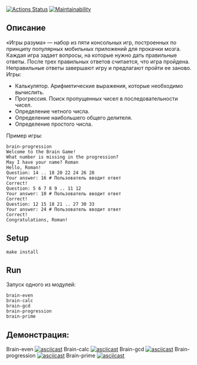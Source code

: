 [![Actions Status](https://github.com/da-solovev/frontend-project-44/actions/workflows/hexlet-check.yml/badge.svg)](https://github.com/da-solovev/frontend-project-44/actions)
[![Maintainability](https://api.codeclimate.com/v1/badges/81d6b18e10983b0b6fbd/maintainability)](https://codeclimate.com/github/da-solovev/frontend-project-44/maintainability)
## Описание
«Игры разума» — набор из пяти консольных игр, построенных по принципу популярных мобильных приложений для прокачки мозга. Каждая игра задает вопросы, на которые нужно дать правильные ответы. После трех правильных ответов считается, что игра пройдена. Неправильные ответы завершают игру и предлагают пройти ее заново. Игры:

- Калькулятор. Арифметические выражения, которые необходимо вычислить.
- Прогрессия. Поиск пропущенных чисел в последовательности чисел.
- Определение четного числа.
- Определение наибольшего общего делителя.
- Определение простого числа.

Пример игры:

```
brain-progression
Welcome to the Brain Game!
What number is missing in the progression?
May I have your name? Roman
Hello, Roman!
Question: 14 .. 18 20 22 24 26 28
Your answer: 16 # Пользователь вводит ответ
Correct!
Question: 5 6 7 8 9 .. 11 12
Your answer: 10 # Пользователь вводит ответ
Correct!
Question: 12 15 18 21 .. 27 30 33
Your answer: 24 # Пользователь вводит ответ
Correct!
Congratulations, Roman!
```

## Setup
```
make install
```

## Run
Запуск одного из модулей:

```
brain-even
brain-calc
brain-gcd
brain-progression
brain-prime
```

## Демонстрация:

Brain-even
[![asciicast](https://asciinema.org/a/GLtLJq2SjO53vHXfs1aXEteRU.svg)](https://asciinema.org/a/GLtLJq2SjO53vHXfs1aXEteRU)
Brain-calc
[![asciicast](https://asciinema.org/a/dlebTXXHm2fARSs6yml4UBeBi.svg)](https://asciinema.org/a/dlebTXXHm2fARSs6yml4UBeBi)
Brain-gcd
[![asciicast](https://asciinema.org/a/2k76QT8NDeAuUKVpyl2qnKURi.svg)](https://asciinema.org/a/2k76QT8NDeAuUKVpyl2qnKURi)
Brain-progression
[![asciicast](https://asciinema.org/a/prqOmWyZq0thGBqtdOSYRWgAm.svg)](https://asciinema.org/a/prqOmWyZq0thGBqtdOSYRWgAm)
Brain-prime
[![asciicast](https://asciinema.org/a/qD1Cdex1nJ62JjzcyRQu80vZL.svg)](https://asciinema.org/a/qD1Cdex1nJ62JjzcyRQu80vZL)